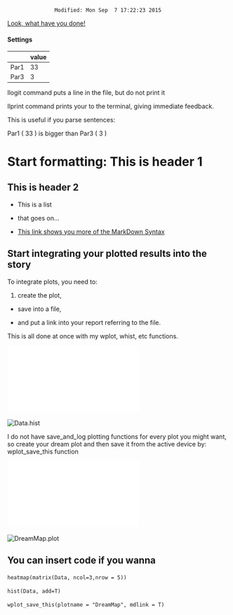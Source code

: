                    Modified: Mon Sep  7 17:22:23 2015

[Look, what have you done!](https://github.com/vertesy/MarkDownLogs/blob/master/YourOutput/ExampleLog.log.md)

####  Settings

| | value  |
| ---| --- |
| Par1 	| 33  |
| Par3 	| 3  |

llogit command puts a line in the file, but do not print it

llprint command prints your to the terminal, giving immediate feedback.

This is useful if you parse sentences:

Par1 ( 33 ) is bigger than Par3 ( 3 )

# Start formatting: This is header 1

## This is header 2

 - This is a list

 - that goes on...

 - [This link shows you more of the MarkDown Syntax]("https://github.com/adam-p/markdown-here/wiki/Markdown-Cheatsheet")

## Start integrating your plotted results into the story

To integrate plots, you need to:

1. create the plot,

- save into a file, 

- and put a link into your report referring to the file.

This is all done at once with my wplot, whist, etc functions.

![Data.hist](Data.hist.pdf)

![Data.hist](Data.hist.png)

I do not have save_and_log plotting functions  for every plot you might want, so create your dream plot and then save it from the active device by: wplot_save_this function

![DreamMap.plot](DreamMap.plot.pdf)

![DreamMap.plot](DreamMap.plot.png)

## You can insert code if you wanna

`heatmap(matrix(Data, ncol=3,nrow = 5))`

`hist(Data, add=T)`

`wplot_save_this(plotname = "DreamMap", mdlink = T)`

